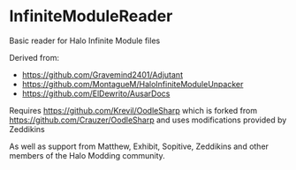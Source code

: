 # InfiniteModuleReader
Basic reader for Halo Infinite Module files

Derived from:

- https://github.com/Gravemind2401/Adjutant
- https://github.com/MontagueM/HaloInfiniteModuleUnpacker
- https://github.com/ElDewrito/AusarDocs

Requires https://github.com/Krevil/OodleSharp which is forked from https://github.com/Crauzer/OodleSharp and uses modifications provided by Zeddikins

As well as support from Matthew, Exhibit, Sopitive, Zeddikins and other members of the Halo Modding community.
